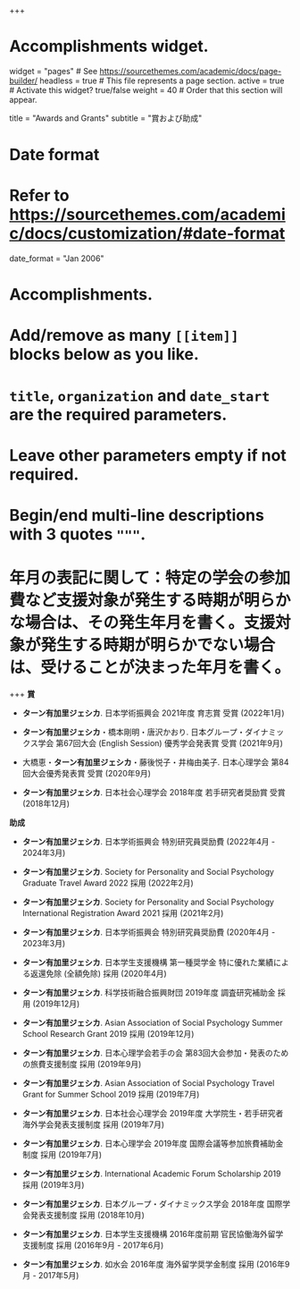 +++
# Accomplishments widget.
widget = "pages"  # See https://sourcethemes.com/academic/docs/page-builder/
headless = true  # This file represents a page section.
active = true  # Activate this widget? true/false
weight = 40  # Order that this section will appear.

title = "Awards and Grants"
subtitle = "賞および助成"

# Date format
#   Refer to https://sourcethemes.com/academic/docs/customization/#date-format
date_format = "Jan 2006"

# Accomplishments.
#   Add/remove as many `[[item]]` blocks below as you like.
#   `title`, `organization` and `date_start` are the required parameters.
#   Leave other parameters empty if not required.
#   Begin/end multi-line descriptions with 3 quotes `"""`.
# 年月の表記に関して：特定の学会の参加費など支援対象が発生する時期が明らかな場合は、その発生年月を書く。支援対象が発生する時期が明らかでない場合は、受けることが決まった年月を書く。
+++
**賞**
- **ターン有加里ジェシカ**. 日本学術振興会 2021年度 育志賞 受賞 (2022年1月)

- **ターン有加里ジェシカ**・橋本剛明・唐沢かおり. 日本グループ・ダイナミックス学会 第67回大会 (English Session) 優秀学会発表賞 受賞 (2021年9月)

- 大橋恵・**ターン有加里ジェシカ**・藤後悦子・井梅由美子. 日本心理学会 第84回大会優秀発表賞 受賞 (2020年9月)

- **ターン有加里ジェシカ**. 日本社会心理学会 2018年度 若手研究者奨励賞 受賞 (2018年12月)

**助成**
- **ターン有加里ジェシカ**. 日本学術振興会 特別研究員奨励費 (2022年4月 - 2024年3月)

- **ターン有加里ジェシカ**. Society for Personality and Social Psychology Graduate Travel Award 2022 採用 (2022年2月)

- **ターン有加里ジェシカ**. Society for Personality and Social Psychology International Registration Award 2021 採用 (2021年2月)

- **ターン有加里ジェシカ**. 日本学術振興会 特別研究員奨励費 (2020年4月 - 2023年3月)

- **ターン有加里ジェシカ**. 日本学生支援機構 第一種奨学金 特に優れた業績による返還免除 (全額免除) 採用 (2020年4月)

- **ターン有加里ジェシカ**. 科学技術融合振興財団 2019年度 調査研究補助金 採用 (2019年12月)

- **ターン有加里ジェシカ**. Asian Association of Social Psychology Summer School Research Grant 2019 採用 (2019年12月)

- **ターン有加里ジェシカ**. 日本心理学会若手の会 第83回大会参加・発表のための旅費支援制度 採用 (2019年9月)

- **ターン有加里ジェシカ**. Asian Association of Social Psychology Travel Grant for Summer School 2019 採用 (2019年7月)

- **ターン有加里ジェシカ**. 日本社会心理学会 2019年度 大学院生・若手研究者海外学会発表支援制度 採用 (2019年7月)

- **ターン有加里ジェシカ**. 日本心理学会 2019年度 国際会議等参加旅費補助金制度 採用 (2019年7月)

- **ターン有加里ジェシカ**. International Academic Forum Scholarship 2019 採用 (2019年3月)

- **ターン有加里ジェシカ**. 日本グループ・ダイナミックス学会 2018年度 国際学会発表支援制度 採用 (2018年10月)

- **ターン有加里ジェシカ**. 日本学生支援機構 2016年度前期 官民協働海外留学支援制度 採用 (2016年9月 - 2017年6月)

- **ターン有加里ジェシカ**. 如水会 2016年度 海外留学奨学金制度 採用 (2016年9月 - 2017年5月)
